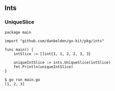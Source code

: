 ## Ints

### UniqueSlice

```
package main

import "github.com/danbelden/go-kit/pkg/ints"

func main() {
	intSlice := []int{1, 1, 2, 2, 3, 3}

	uniqueIntSlice := ints.UniqueSlice(intSlice)
	fmt.Println(uniqueIntSlice)
}
```
```
$ go run main.go
[1, 2, 3]
```